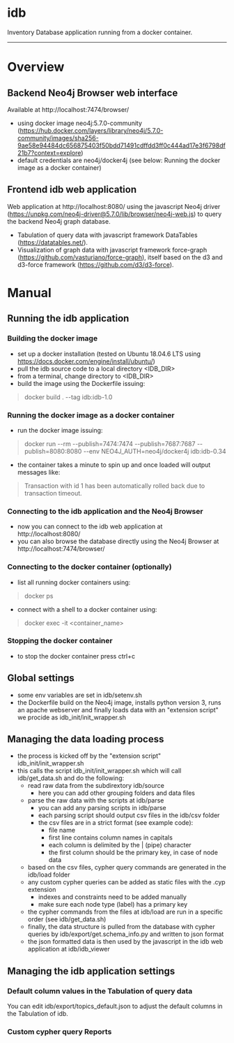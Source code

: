 # idb
Inventory Database application running from a docker container.

---

# Overview

## Backend Neo4j Browser web interface
Available at http://localhost:7474/browser/
- using docker image neo4j:5.7.0-community (https://hub.docker.com/layers/library/neo4j/5.7.0-community/images/sha256-9ae58e94484dc656875403f50bdd71491cdffdd3ff0c444ad17e3f6798df21b7?context=explore)
- default credentials are neo4j/docker4j (see below: Running the docker image as a docker container)

## Frontend idb web application
Web application at http://localhost:8080/ using the javascript Neo4j driver (https://unpkg.com/neo4j-driver@5.7.0/lib/browser/neo4j-web.js) to query the backend Neo4j graph database.
- Tabulation of query data with javascript framework DataTables (https://datatables.net/).
- Visualization of graph data with javascript framework force-graph (https://github.com/vasturiano/force-graph), itself based on the d3 and d3-force framework (https://github.com/d3/d3-force).

# Manual

## Running the idb application
### Building the docker image
- set up a docker installation (tested on Ubuntu 18.04.6 LTS using https://docs.docker.com/engine/install/ubuntu/)
- pull the idb source code to a local directory <IDB_DIR>
- from a terminal, change directory to <IDB_DIR>
- build the image using the Dockerfile issuing:
> docker build . --tag idb:idb-1.0
### Running the docker image as a docker container
- run the docker image issuing:
> docker run --rm --publish=7474:7474 --publish=7687:7687 --publish=8080:8080 --env NEO4J_AUTH=neo4j/docker4j idb:idb-0.34
- the container takes a minute to spin up and once loaded will output messages like:
> Transaction with id 1 has been automatically rolled back due to transaction timeout.
### Connecting to the idb application and the Neo4j Browser
- now you can connect to the idb web application at http://localhost:8080/
- you can also browse the database directly using the Neo4j Browser at http://localhost:7474/browser/
### Connecting to the docker container (optionally)
- list all running docker containers using:
> docker ps
- connect with a shell to a docker container using:
> docker exec -it <container_name>
### Stopping the docker container
- to stop the docker container press ctrl+c

## Global settings
- some env variables are set in idb/setenv.sh
- the Dockerfile build on the Neo4j image, installs python version 3, runs an apache webserver and finally loads data with an "extension script" we procide as idb_init/init_wrapper.sh
## Managing the data loading process
- the process is kicked off by the "extension script" idb_init/init_wrapper.sh
- this calls the script idb_init/init_wrapper.sh which will call idb/get_data.sh and do the following:
  - read raw data from the subdirextory idb/source
    - here you can add other grouping folders and data files
  - parse the raw data with the scripts at idb/parse
    - you can add any parsing scripts in idb/parse
    - each parsing script should output csv files in the idb/csv folder
    - the csv files are in a strict format (see example code):
      - file name
      - first line contains column names in capitals
      - each column is delimited by the | (pipe) character
      - the first column should be the primary key, in case of node data
  - based on the csv files, cypher query commands are generated in the idb/load folder
  - any custom cypher queries can be added as static files with the .cyp extension
    - indexes and constraints need to be added manually
    - make sure each node type (label) has a primary key
  - the cypher commands from the files at idb/load are run in a specific order (see idb/get_data.sh)
  - finally, the data structure is pulled from the database with cypher queries by idb/export/get.schema_info.py and written to json format
  - the json formatted data is then used by the javascript in the idb web application at idb/idb_viewer
## Managing the idb application settings
### Default column values in the Tabulation of query data
You can edit idb/export/topics_default.json to adjust the default columns in the Tabulation of idb.
### Custom cypher query Reports

